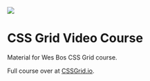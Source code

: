 ![](https://res.cloudinary.com/wesbos/image/upload/v1515524452/GRID-social-share_wlfzk3.png)

# CSS Grid Video Course

Material for Wes Bos CSS Grid course.

Full course over at [CSSGrid.io](https://CSSGrid.io).

